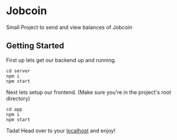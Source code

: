 # Jobcoin

Small Project to send and view balances of Jobcoin

## Getting Started

First up lets get our backend up and running.

```
cd server
npm i
npm start
```

Next lets setup our frontend. (Make sure you're in the project's root directory)

```
cd app
npm i
npm start
```

Tada! Head over to your [localhost](http://localhost:3000) and enjoy!
